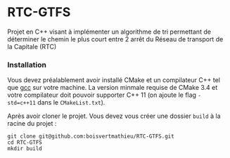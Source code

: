 # RTC-GTFS
Projet en C++ visant à implémenter un algorithme de tri permettant de déterminer le chemin le plus court entre 2 arrêt du Réseau de transport de la Capitale (RTC)
### Installation
Vous devez préalablement avoir installé CMake et un compilateur C++ tel que [gcc](https://gcc.gnu.org/) sur votre machine. La version minmale requise de CMake 3.4 et votre compilateur doit pouvoir supporter C++ 11 (on ajoute le flag `-std=c++11` dans le `CMakeList.txt`).

Après avoir cloner le projet. Vous devez vous créer une dossier `build` à la racine du projet : 
```
git clone git@github.com:boisvertmathieu/RTC-GTFS.git
cd RTC-GTFS
mkdir build
```
